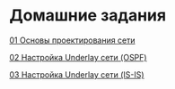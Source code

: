 # Домашние задания

[01 Основы проектирования сети](01_work)

[02 Настройка Underlay сети (OSPF)](02_work)

[03 Настройка Underlay сети (IS-IS)](03_work)

